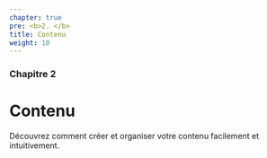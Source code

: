 ```yaml
---
chapter: true
pre: <b>2. </b>
title: Contenu
weight: 10
---
```


### Chapitre 2

# Contenu

Découvrez comment créer et organiser votre contenu facilement et intuitivement.
